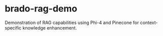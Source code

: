 # brado-rag-demo
 Demonstration of RAG capabilities using Phi-4 and Pinecone for context-specific knowledge enhancement.
